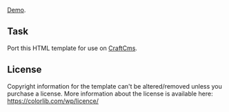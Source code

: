 [Demo]( https://technext.github.io/consultingbiz/index.html ).


## Task

Port this HTML template for use on [CraftCms]( https://craftcms.com ).


## License

Copyright information for the template can't be altered/removed unless you purchase a license.
More information about the license is available here: https://colorlib.com/wp/licence/
